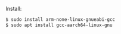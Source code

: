 
Install:
```sh
$ sudo install arm-none-linux-gnueabi-gcc
$ sudo apt install gcc-aarch64-linux-gnu
```
